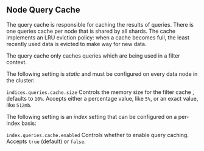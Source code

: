 ## Node Query Cache

The query cache is responsible for caching the results of queries. There is one queries cache per node that is shared by all shards. The cache implements an LRU eviction policy: when a cache becomes full, the least recently used data is evicted to make way for new data.

The query cache only caches queries which are being used in a filter context.

The following setting is _static_ and must be configured on every data node in the cluster:

`indices.queries.cache.size`
     Controls the memory size for the filter cache , defaults to `10%`. Accepts either a percentage value, like `5%`, or an exact value, like `512mb`. 

The following setting is an _index_ setting that can be configured on a per-index basis:

`index.queries.cache.enabled`
     Controls whether to enable query caching. Accepts `true` (default) or `false`. 
